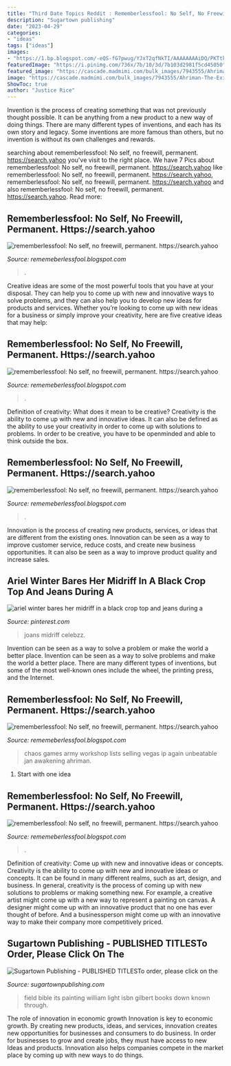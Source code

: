 ```yaml
---
title: "Third Date Topics Reddit : Rememberlessfool: No Self, No Freewill, Permanent. Https://search.yahoo"
description: "Sugartown publishing"
date: "2023-04-29"
categories:
- "ideas"
tags: ["ideas"]
images:
- "https://1.bp.blogspot.com/-eQS-fG7pwug/YJxT2qfNkTI/AAAAAAAAiDQ/PKTtkJl4eogc8sPOHYGh00pzuLPwB6gTgCLcBGAsYHQ/s2048/20210424_142132.jpg"
featuredImage: "https://i.pinimg.com/736x/7b/10/3d/7b103d2981f5cd45050fb9400cc6bfac.jpg"
featured_image: "https://cascade.madmimi.com/bulk_images/7943555/Ahriman-The-Exile20191104-31990-18idhot.jpg?1572872563"
image: "https://cascade.madmimi.com/bulk_images/7943555/Ahriman-The-Exile20191104-31990-18idhot.jpg?1572872563"
ShowToc: true
author: "Justice Rice"
---
```



Invention is the process of creating something that was not previously thought possible. It can be anything from a new product to a new way of doing things. There are many different types of inventions, and each has its own story and legacy. Some inventions are more famous than others, but no invention is without its own challenges and rewards.

	

		
searching about rememberlessfool: No self, no freewill, permanent. https://search.yahoo you've visit to the right place. We have 7 Pics about rememberlessfool: No self, no freewill, permanent. https://search.yahoo like rememberlessfool: No self, no freewill, permanent. https://search.yahoo, rememberlessfool: No self, no freewill, permanent. https://search.yahoo and also rememberlessfool: No self, no freewill, permanent. https://search.yahoo. Read more:
		
    
## Rememberlessfool: No Self, No Freewill, Permanent. Https://search.yahoo

<img loading=lazy src="https://1.bp.blogspot.com/-U6ThlQoaDtA/Xd8Z4ZGHStI/AAAAAAAAbjo/_4DCsnRQQ_QmusNIbUK-RzHl0ScQ9LOlACLcBGAsYHQ/w1200-h630-p-k-no-nu/Untitled27.png" onerror="this.onerror=null;this.src='https://tse1.mm.bing.net/th?id=OIP.kDKNfe5q211Mz4NmgKGKMwHaD4&amp;pid=15.1';" alt="rememberlessfool: No self, no freewill, permanent. https://search.yahoo">

_Source: rememeberlessfool.blogspot.com_

>. 

	

Creative ideas are some of the most powerful tools that you have at your disposal. They can help you to come up with new and innovative ways to solve problems, and they can also help you to develop new ideas for products and services. Whether you’re looking to come up with new ideas for a business or simply improve your creativity, here are five creative ideas that may help: 

    
## Rememberlessfool: No Self, No Freewill, Permanent. Https://search.yahoo

<img loading=lazy src="https://1.bp.blogspot.com/-z091X1Wztfg/Xm1P2EJadXI/AAAAAAAAevo/U-NBjjIerVoRm1cAOAL7jLSAxdDHM-KXQCLcBGAsYHQ/s320/Untitled1475.png" onerror="this.onerror=null;this.src='https://tse4.mm.bing.net/th?id=OIP.fToHH7Hh8nJVIQqtfRhuAgAAAA&amp;pid=15.1';" alt="rememberlessfool: No self, no freewill, permanent. https://search.yahoo">

_Source: rememeberlessfool.blogspot.com_

>. 

	

Definition of creativity: What does it mean to be creative?
Creativity is the ability to come up with new and innovative ideas. It can also be defined as the ability to use your creativity in order to come up with solutions to problems. In order to be creative, you have to be openminded and able to think outside the box.

    
## Rememberlessfool: No Self, No Freewill, Permanent. Https://search.yahoo

<img loading=lazy src="https://1.bp.blogspot.com/-eQS-fG7pwug/YJxT2qfNkTI/AAAAAAAAiDQ/PKTtkJl4eogc8sPOHYGh00pzuLPwB6gTgCLcBGAsYHQ/s2048/20210424_142132.jpg" onerror="this.onerror=null;this.src='https://tse1.mm.bing.net/th?id=OIP.vOKWFPzm4Y8j0eT1gvADcwHaJ4&amp;pid=15.1';" alt="rememberlessfool: No self, no freewill, permanent. https://search.yahoo">

_Source: rememeberlessfool.blogspot.com_

>. 

	

Innovation is the process of creating new products, services, or ideas that are different from the existing ones. Innovation can be seen as a way to improve customer service, reduce costs, and create new business opportunities. It can also be seen as a way to improve product quality and increase sales.

    
## Ariel Winter Bares Her Midriff In A Black Crop Top And Jeans During A

<img loading=lazy src="https://i.pinimg.com/736x/7b/10/3d/7b103d2981f5cd45050fb9400cc6bfac.jpg" onerror="this.onerror=null;this.src='https://tse4.mm.bing.net/th?id=OIP.G9Q1o3V_iX5C5YQbTG7mrQHaLk&amp;pid=15.1';" alt="ariel winter bares her midriff in a black crop top and jeans during a">

_Source: pinterest.com_

>joans midriff celebzz. 

	

Invention can be seen as a way to solve a problem or make the world a better place.
Invention can be seen as a way to solve problems and make the world a better place. There are many different types of inventions, but some of the most well-known ones include the wheel, the printing press, and the Internet.

    
## Rememberlessfool: No Self, No Freewill, Permanent. Https://search.yahoo

<img loading=lazy src="https://cascade.madmimi.com/bulk_images/7943555/Ahriman-The-Exile20191104-31990-18idhot.jpg?1572872563" onerror="this.onerror=null;this.src='https://tse1.mm.bing.net/th?id=OIP.JNVfGXhn2PQWhUoTTaNVcgHaET&amp;pid=15.1';" alt="rememberlessfool: No self, no freewill, permanent. https://search.yahoo">

_Source: rememeberlessfool.blogspot.com_

>chaos games army workshop lists selling vegas ip again unbeatable jan awakening ahriman. 

	

 1. Start with one idea

    
## Rememberlessfool: No Self, No Freewill, Permanent. Https://search.yahoo

<img loading=lazy src="https://1.bp.blogspot.com/-RllM0iMwIEE/X06Z-gZKRbI/AAAAAAAAftg/NYw7MbRDNjwmmwJ28UHepRGGLyxXfDdBgCLcBGAsYHQ/s1600/Untitled2004.png" onerror="this.onerror=null;this.src='https://tse2.mm.bing.net/th?id=OIP.BFFLV1p0H4UazMFdHK05pQHaEK&amp;pid=15.1';" alt="rememberlessfool: No self, no freewill, permanent. https://search.yahoo">

_Source: rememeberlessfool.blogspot.com_

>. 

	

Definition of creativity: Come up with new and innovative ideas or concepts.
Creativity is the ability to come up with new and innovative ideas or concepts. It can be found in many different realms, such as art, design, and business. In general, creativity is the process of coming up with new solutions to problems or making something new. For example, a creative artist might come up with a new way to represent a painting on canvas. A designer might come up with an innovative product that no one has ever thought of before. And a businessperson might come up with an innovative way to make their company more competitively priced.

    
## Sugartown Publishing - PUBLISHED TITLESTo Order, Please Click On The

<img loading=lazy src="http://sugartownpublishing.com/yahoo_site_admin/assets/images/Voices_from_the_Field_at_350_dpi.80123431_std.jpg" onerror="this.onerror=null;this.src='https://tse3.mm.bing.net/th?id=OIP.fjDD9v3ye_t8jggkGVyhbgHaLH&amp;pid=15.1';" alt="Sugartown Publishing - PUBLISHED TITLESTo order, please click on the">

_Source: sugartownpublishing.com_

>field bible its painting william light isbn gilbert books down known through. 

	

The role of innovation in economic growth
Innovation is key to economic growth. By creating new products, ideas, and services, innovation creates new opportunities for businesses and consumers to do business. In order for businesses to grow and create jobs, they must have access to new Ideas and products. Innovation also helps companies compete in the market place by coming up with new ways to do things.

